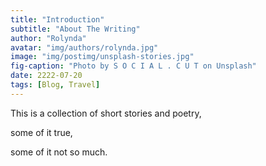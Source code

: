 ```yaml
---
title: "Introduction"
subtitle: "About The Writing"
author: "Rolynda"
avatar: "img/authors/rolynda.jpg"
image: "img/postimg/unsplash-stories.jpg"
fig-caption: "Photo by S O C I A L . C U T on Unsplash"
date: 2222-07-20 
tags: [Blog, Travel]
---
```


 This is a collection of short stories and poetry, 
 
 some of it true, 
 
 some of it not so much. 
